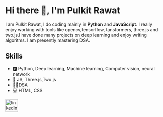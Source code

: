 # Hi there 👋, I'm Pulkit Rawat

I am Pulkit Rawat, I do coding mainly in **Python** and **JavaScript**. I really enjoy working with tools like opencv,tensorflow, tansformers, three.js and two.js.I have done many projects on deep learning and enjoy writing algoritms. I am presently mastering DSA.
<!--![GitHub stats](https://github-readme-stats.vercel.app/api?username=PulkitRawat&show_icons=true)--> 
## Skills 
* 🅿️ Python, Deep learning, Machine learning, Computer vision, neural network
* 🤳 JS, Three.js,Two.js
* 👨‍💻DSA
* 💻 HTML, CSS

[<img src='https://cdn.jsdelivr.net/npm/simple-icons@3.0.1/icons/linkedin.svg' alt='linkedin' height='40'>](https://www.linkedin.com/in/pulkit-rawat-ba554b26a/)  


